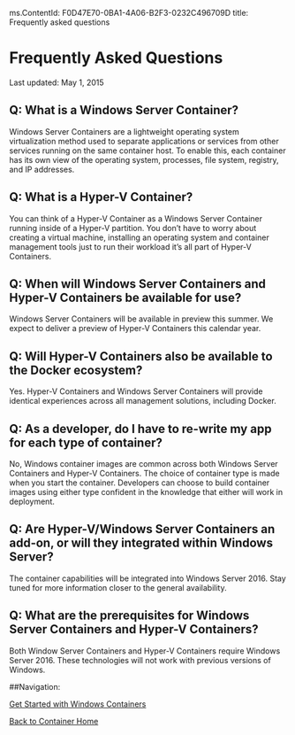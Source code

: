 ﻿ms.ContentId: F0D47E70-0BA1-4A06-B2F3-0232C496709D
title: Frequently asked questions

# Frequently Asked Questions
Last updated: May 1, 2015

## Q: What is a Windows Server Container?  ##

Windows Server Containers are a lightweight operating system virtualization method used to separate applications or services from other services running on the same container host. To enable this, each container has its own view of the operating system, processes, file system, registry, and IP addresses.  


## Q: What is a Hyper-V Container?  ##

You can think of a Hyper-V Container as a Windows Server Container running inside of a Hyper-V partition. You don’t have to worry about creating a virtual machine, installing an operating system and container management tools just to run their workload it’s all part of Hyper-V Containers.


## Q: When will Windows Server Containers and Hyper-V Containers be available for use?  ##

Windows Server Containers will be available in preview this summer. We expect to deliver a preview of Hyper-V Containers this calendar year.



## Q: Will Hyper-V Containers also be available to the Docker ecosystem?   ##

Yes. Hyper-V Containers and Windows Server Containers will provide identical experiences across all management solutions, including Docker.


## Q: As a developer, do I have to re-write my app for each type of container? ##

No, Windows container images are common across both Windows Server Containers and Hyper-V Containers. The choice of container type is made when you start the container. Developers can choose to build container images using either type confident in the knowledge that either will work in deployment.


## Q: Are Hyper-V/Windows Server Containers an add-on, or will they integrated within Windows Server?  ##

The container capabilities will be integrated into Windows Server 2016. Stay tuned for more information closer to the general availability.  


## Q: What are the prerequisites for Windows Server Containers and Hyper-V Containers?  ##

Both Window Server Containers and Hyper-V Containers require Windows Server 2016. These technologies will not work with previous versions of Windows.

##Navigation:

[Get Started with Windows Containers](../quick_start/container_setup.md)

[Back to Container Home](../containers_welcome.md)